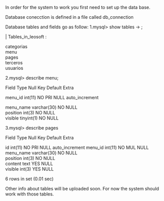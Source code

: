 In order for the system to work you first need to set up the data base.

Database conecction is defined in a file called db_connection

Database tables and fields go as follow:
1.mysql> show tables
    -> ;

| Tables_in_leosoft :

 categorias        
 menu              
 pages             
 terceros          
 usuarios          


2.mysql> describe menu;

 Field     Type         Null Key  Default Extra          

 menu_id    int(11)     NO   PRI NULL    auto_increment 

 menu_name  varchar(30)  NO       NULL                   
position   int(3)       NO        NULL                   
 visible    tinyint(1)   NO      NULL    

3.mysql> describe pages

 Field      Type      Null  Key Default Extra          

 id        int(11)     NO   PRI  NULL     auto_increment 
 menu_id   int(11)      NO  MUL  NULL                    
 menu_name varchar(30)  NO      NULL                    
 position  int(3)       NO      NULL                    
content    text         YES     NULL                  
visible    int(3)       YES        NULL                  

6 rows in set (0.01 sec)


Other info about tables will be uploaded soon. For now the system should work with those tables.


